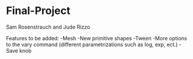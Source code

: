 # Final-Project
Sam Rosenstrauch and Jude Rizzo

Features to be added:
  -Mesh
  -New primitive shapes
  -Tween
  -More options to the vary command (different parametrizations such as log, exp, ect.)
  -Save knob
